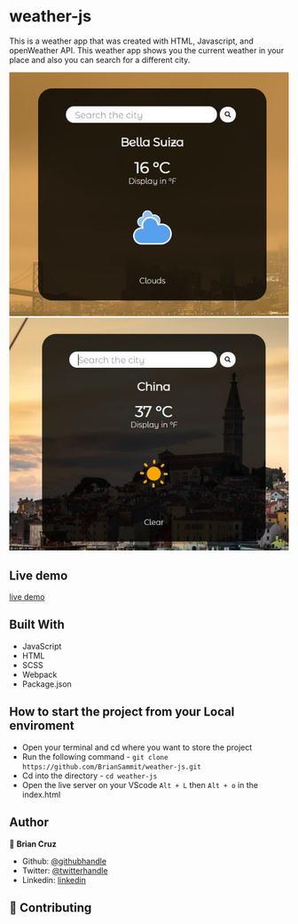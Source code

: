 # weather-js

This is a weather app that was created with HTML, Javascript, and openWeather API.
This weather app shows you the current weather in your place and also you can search for a different city.

![screenshot](./screnshots/Capture.JPG)
![screenshot](./screnshots/Capture-1.JPG)

## Live demo

[live demo](https://rawcdn.githack.com/BrianSammit/weather-js/2a489a817d699de5ca19d2194f3be40378e4b293/dist/index.html)

## Built With

- JavaScript
- HTML
- SCSS
- Webpack
- Package.json

## How to start the project from your Local enviroment

- Open your terminal and cd where you want to store the project
- Run the following command - `git clone https://github.com/BrianSammit/weather-js.git`
- Cd into the directory - `cd weather-js`
- Open the live server on your VScode `Alt + L` then `Alt + o` in the index.html

## Author

👤 **Brian Cruz**

- Github: [@githubhandle](https://github.com/BrianSammit)
- Twitter: [@twitterhandle](https://twitter.com/cruzsammit)
- Linkedin: [linkedin](https://www.linkedin.com/in/brian-sammit-cruz-rodriguez-5877551a8/)

## 🤝 Contributing
